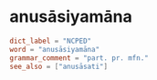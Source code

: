 # anusāsiyamāna

``` toml
dict_label = "NCPED"
word = "anusāsiyamāna"
grammar_comment = "part. pr. mfn."
see_also = ["anusāsati"]
```

